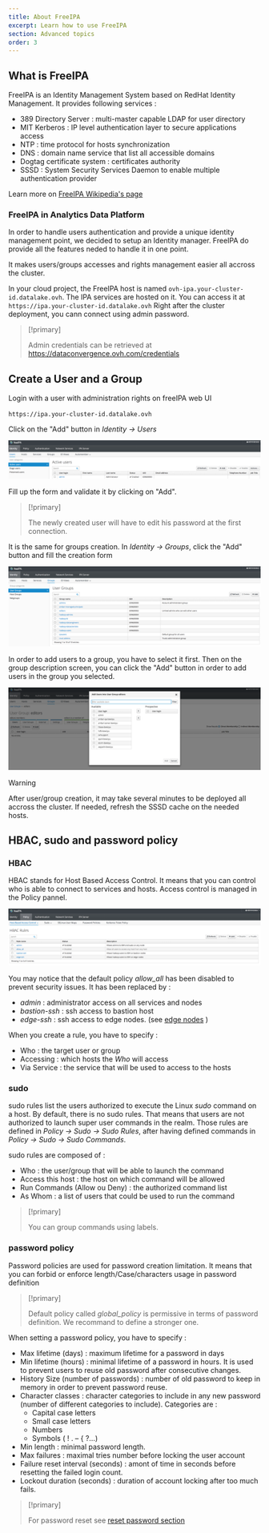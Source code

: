 ```yaml
---
title: About FreeIPA
excerpt: Learn how to use FreeIPA
section: Advanced topics
order: 3
---
```


## What is FreeIPA

FreeIPA is an Identity Management System based on RedHat Identity Management.
It provides following services :

- 389 Directory Server : multi-master capable LDAP for user directory
- MIT Kerberos : IP level authentication layer to secure applications access
- NTP : time protocol for hosts synchronization
- DNS : domain name service that list all accessible domains
- Dogtag certificate system : certificates authority
- SSSD : System Security Services Daemon to enable multiple authentication provider

Learn more on [FreeIPA Wikipedia's page](https://en.wikipedia.org/wiki/FreeIPA)

### FreeIPA in Analytics Data Platform

In order to handle users authentication and provide a unique identity management point, we decided to setup an Identity manager. FreeIPA do provide all the features neded to handle it in one point.

It makes users/groups accesses and rights management easier all accross the cluster.

In your cloud project, the FreeIPA host is named `ovh-ipa.your-cluster-id.datalake.ovh`.
The IPA services are hosted on it. You can access it at `https://ipa.your-cluster-id.datalake.ovh`
Right after the cluster deployment, you cann connect using admin password.

> [!primary]
>
> Admin credentials can be retrieved at https://dataconvergence.ovh.com/credentials
>

## Create a User and a Group

Login with a user with administration rights on freeIPA web UI

`https://ipa.your-cluster-id.datalake.ovh`


Click on the "Add" button in *Identity -> Users*

![freeipa-identity-create](images/freeipa-identity-create.png)

Fill up the form and validate it by clicking on "Add".

> [!primary]
>
> The newly created user will have to edit his password at the first connection.
>

It is the same for groups creation. In *Identity -> Groups*, click the "Add" button and fill the creation form

![freeipa-groups-create](images/freeipa-groups-create.png)

In order to add users to a group, you have to select it first. Then on the group description screen, you can click the "Add" button in order to add users in the group you selected.

![freeipa-groups-add-user](images/freeipa-groups-add-user.png)

> [!warning]
>
> After user/group creation, it may take several minutes to be deployed all accross the cluster.
If needed, refresh the SSSD cache on the needed hosts.
>

## HBAC, sudo and password policy


### HBAC

HBAC stands for Host Based Access Control. It means that you can control
who is able to connect to services and hosts.
Access control is managed in the Policy pannel.

![freeipa-ui-hbac](images/freeipa-ui-hbac.png)

You may notice that the default policy *allow_all* has been disabled to prevent
security issues. It has been replaced by :

- *admin* : administrator access on all services and nodes
- *bastion-ssh* : ssh access to bastion host
- *edge-ssh* : ssh access to edge nodes. (see [edge nodes](../edge-nodes/guide.en-gb.md) )

When you create a rule, you have to specify :

- Who : the target user or group
- Accessing : which hosts the *Who* will access
- Via Service : the service that will be used to access to the hosts

### sudo

sudo rules list the users authorized to execute the Linux *sudo* command on a host.
By default, there is no sudo rules. That means that users are not authorized to launch
super user commands in the realm. Those rules are defined in *Policy -> Sudo -> Sudo Rules*,
after having defined commands in *Policy -> Sudo -> Sudo Commands*.

sudo rules are composed of :

- Who : the user/group that will be able to launch the command
- Access this host : the host on which command will be allowed
- Run Commands (Allow ou Deny) : the authorized command list
- As Whom : a list of users that could be used to run the command

> [!primary]
>
> You can group commands using labels.
>

### password policy

Password policies are used for password creation limitation. It means that
you can forbid or enforce length/Case/characters usage in password definition

> [!primary]
>
> Default policy called *global_policy* is permissive in terms of password definition. We recommand to define a stronger one.
>

When setting a password policy, you have to specify :

- Max lifetime (days) : maximum lifetime for a password in days
- Min lifetime (hours) : minimal lifetime of a password in hours. It is used to prevent users to reuse old password after consecutive changes.
- History Size (number of passwords) : number of old password to keep in memory in order to prevent password reuse.
- Character classes : character categories to include in any new password (number of different categories to include). Categories are :
    - Capital case letters
    - Small case letters
    - Numbers
    - Symbols ( ! . – { ?…)
- Min length : minimal password length.
- Max failures : maximal tries number before locking the user account
- Failure reset interval (seconds) : amont of time in seconds before resetting the failed login count.
- Lockout duration (seconds) : duration of account locking after too much fails.

> [!primary]
>
> For password reset see [reset password section](../manage-users/guide.en-gb.md)
>
